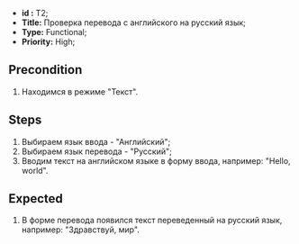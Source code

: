  - **id :** T2;
 - **Title:** Проверка перевода с английского на русский язык;
 - **Type:** Functional;
 - **Priority:** High;

## Precondition

1. Находимся в режиме "Текст".

## Steps

1. Выбираем язык ввода - "Английский";
2. Выбираем язык перевода - "Русский";
3. Вводим текст на английском языке в форму ввода, например:
"Hello, world".	
 
## Expected
  
1. В форме перевода появился текст переведенный на русский язык, например:
"Здравствуй, мир".